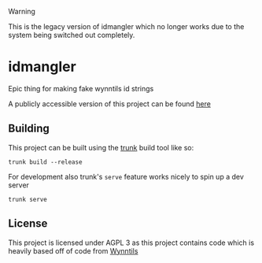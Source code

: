 > [!WARNING]
> This is the legacy version of idmangler which no longer works due to the system being switched out completely.

# idmangler
Epic thing for making fake wynntils id strings

A publicly accessible version of this project can be found [here](https://zatzou.com/idmangler/)


## Building
This project can be built using the [trunk](https://trunkrs.dev/) build tool like so:
```
trunk build --release
```
For development also trunk's `serve` feature works nicely to spin up a dev server
```
trunk serve
```

## License
This project is licensed under AGPL 3 as this project contains code which is heavily based off of code from [Wynntils](https://github.com/Wynntils/Wynntils)
